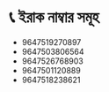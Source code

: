 <!DOCTYPE html>
<html lang="bn">
<head>
    <meta charset="UTF-8">
    <title>ইরাক নাম্বার তালিকা</title>
</head>
<body>
    <h1>📞 ইরাক নাম্বার সমূহ</h1>
    <ul>
        <li>9647519270897</li>
        <li>9647503806564</li>
        <li>9647526768903</li>
        <li>9647501120889</li>
        <li>9647518238621</li>
        <!-- আরও নাম্বার যোগ করুন -->
    </ul>
</body>
</html>

